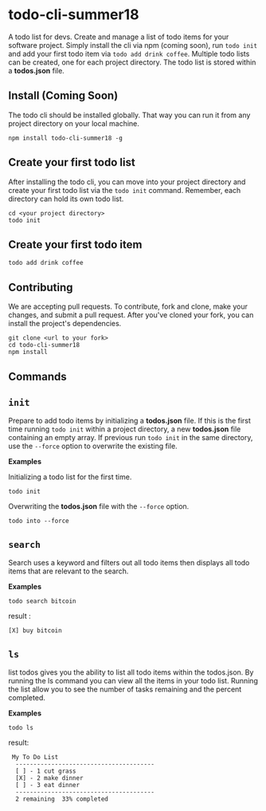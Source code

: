 # todo-cli-summer18

A todo list for devs.  Create and manage a list of todo items for your software project.  Simply install the cli via npm (coming soon), run `todo init` and add your first todo item via `todo add drink coffee`.  Multiple todo lists can be created, one for each project directory. The todo list is stored within a **todos.json** file. 


## Install (Coming Soon)

The todo cli should be installed globally.  That way you can run it from any project directory on your local machine. 

```
npm install todo-cli-summer18 -g
```

## Create your first todo list

After installing the todo cli, you can move into your project directory and create your first todo list via the `todo init` command.  Remember, each directory can hold its own todo list. 

```
cd <your project directory>
todo init
```

## Create your first todo item

```
todo add drink coffee
```

## Contributing

We are accepting pull requests.  To contribute, fork and clone, make your changes, and submit a pull request. After you've cloned your fork, you can install the project's dependencies.  

```
git clone <url to your fork>
cd todo-cli-summer18
npm install
```

## Commands 

## `init`

Prepare to add todo items by initializing a **todos.json** file.  If this is the first time running `todo init` within a project directory, a new  **todos.json** file containing an empty array.   If previous run `todo init` in the same directory, use the `--force` option to overwrite the existing file.  

**Examples**

Initializing a todo list for the first time. 

```
todo init
```

Overwriting the **todos.json** file with the `--force` option.

```
todo into --force
```

## `search`

Search uses a keyword and filters out all todo items then displays all todo items that are relevant to the search.

**Examples**

```
todo search bitcoin
```

result : 

```
[X] buy bitcoin
```

## `ls`

list todos gives you the ability to list all todo items within the todos.json. By running the ls command you can view all the items in your todo list.  Running the list allow you to see the number of tasks remaining and the percent completed.

**Examples**

```
todo ls
```

result: 

```
 My To Do List
  ---------------------------------------
  [ ] - 1 cut grass
  [X] - 2 make dinner
  [ ] - 3 eat dinner
  ---------------------------------------
  2 remaining  33% completed
```
